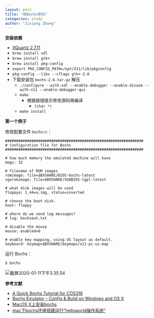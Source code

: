 ```yaml
---
layout: post
title: "用Bochs学OS"
categories: study
author: "Jixiang Zhang"
---
```


<!-- ![截屏2020-01-11下午1.08.05](https://tvax3.sinaimg.cn/large/d494c514ly1gasjjzsjp8j215e0v2al0.jpg) -->

**安装依赖**

- [XQuartz 2.7.11](https://www.xquartz.org/releases/XQuartz-2.7.11.html)
- ```brew install sdl```
- ```brew install gtk+```
- ```brew install pkg-config```
- ```export PKG_CONFIG_PATH=/opt/X11/lib/pkgconfig```
- ```pkg-config --libs --cflags gtk+-2.0```
- 下载安装包 `bochs-2.6.tar.gz` 解压
  - ```./configure --with-sdl --enable-debugger --enable-disasm --with-x11 --enable-debugger-gui```
  - ```make```
    - 根据报错提示修改源码再编译
      - `(char *)`
  - ```make install```

**第一个例子**

修改配置文件  `bochsrc`：

```
###############################################################
# Configuration file for Bochs
###############################################################

# how much memory the emulated machine will have
megs: 32

# filename of ROM images
romimage: file=$BXSHARE/BIOS-bochs-latest
vgaromimage: file=$BXSHARE/VGABIOS-lgpl-latest

# what disk images will be used
floppya: 1_44=a.img, status=inserted

# choose the boot disk.
boot: floppy

# where do we send log messages?
# log: bochsout.txt

# disable the mouse
mouse: enabled=0

# enable key mapping, using US layout as default.
keyboard: keymap=$BXSHARE/keymaps/x11-pc-us.map
```

运行 Bochs：

```bash
$ bochs
```

![截屏2020-01-11下午3.35.54](https://tvax2.sinaimg.cn/large/d494c514ly1gasntmiz35j215k0rs78o.jpg)

**参考文献**

- [A Quick Bochs Tutorial for COS318](https://www.cs.princeton.edu/courses/archive/fall06/cos318/precepts/bochs_tutorial.html)
- [Bochs Emulator – Config & Build on Windows and OS X](https://binvoke.com/bochs-config-and-build-on-windows-and-os-x/)
- [MacOS X上安装bochs](https://blog.csdn.net/familyshizhouna/article/details/80631525)
- [mac下bochs环境搭建运行“helloworld操作系统”](https://blog.csdn.net/devenlau/article/details/60876561)